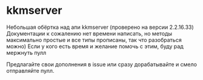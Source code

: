 # kkmserver

Небольшая обёртка над апи kkmserver (проверено на версии 2.2.16.33)
Документации к сожалению нет времени написать, но методы максимально простые и все типы прописаны, так что разобраться можно) Если у кого есть время и желание помочь с этим, буду рад мержнуть пулл

Предлагайте свои дополнения в issue или сразу дорабатывайте и смело отправляйте пулл.
